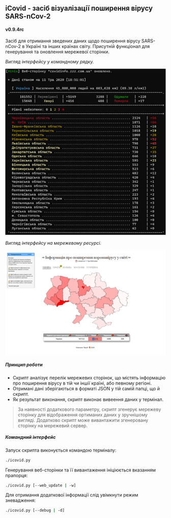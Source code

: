 ## iCovid - засіб візуалізації поширення вірусу SARS-nCov-2
#### v0.9.4rc

Засіб для отримання зведених даних щодо поширення вірусу SARS-nCov-2 в Україні та інших країнах світу.
Присутній функціонал для генерування та оновлення мережевої сторінки.

_Вигляд інтерфейсу у командному рядку._

![Зображення командного рядка](v0_9_4rc_cli.png?raw=true "Вигляд даних з консолі")

_Вигляд інтерфейсу на мережевому ресурсі._

![Зображення мережового ресурсу](v0_9_4rc_web.png?raw=true "Вигляд даних у мережі")

##### Принцип роботи

* Скрипт аналізує перелік мережевих сторінок, що містять інформацію про поширення вірусу в тій чи іншії країні,
або певному регіоні.
* Отримані дані зберігаються в форматі JSON у тій самій папці, що й скрипт.
* Як результат виконання, скрипт виконає вивеення даних у термінал.

> За наявності додаткового параметру, скрипт згенерує мережеву сторінку для відображення ортиманих даних у
> зручнішому вигляді. Додатково скрипт може вивантажити згенеровану сторінку на мережевий сервер.


##### Командний інтерфейс
Запуск скрипта виконується командою терміналу:
```sh
./icovid.py
```

Генерування веб-сторінки та її вивантаження ініціюється вказанням прапорця:
```sh
./icovid.py [--web_update | -w]
```

Для отримання додаткової інформації слід увімкнути режим зневадження:
```sh
./icovid.py [--debug | -d]
```
